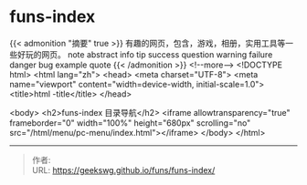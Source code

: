 # funs-index

{{&lt; admonition &#34;摘要&#34; true &gt;}}
有趣的网页，包含，游戏，相册，实用工具等一些好玩的网页。
note abstract info tip success question warning failure danger bug example quote
{{&lt; /admonition &gt;}}
&lt;!--more--&gt;
&lt;!DOCTYPE html&gt;
&lt;html lang=&#34;zh&#34;&gt;
&lt;head&gt;
  &lt;meta charset=&#34;UTF-8&#34;&gt;
  &lt;meta name=&#34;viewport&#34; content=&#34;width=device-width, initial-scale=1.0&#34;&gt;
  &lt;title&gt;html -title&lt;/title&gt;
&lt;/head&gt;

&lt;body&gt;
  &lt;h2&gt;funs-index 目录导航&lt;/h2&gt;
  &lt;iframe allowtransparency=&#34;true&#34; frameborder=&#34;0&#34; width=&#34;100%&#34; height=&#34;680px&#34; scrolling=&#34;no&#34; src=&#34;/html/menu/pc-menu/index.html&#34;&gt;&lt;/iframe&gt;
&lt;/body&gt;
&lt;/html&gt;

---

> 作者:   
> URL: https://geekswg.github.io/funs/funs-index/  


